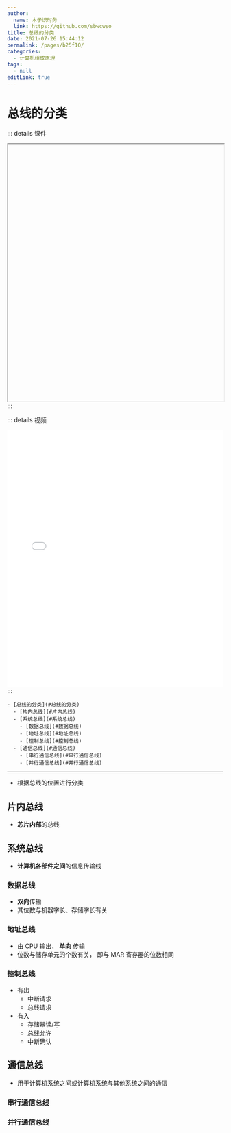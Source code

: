```yaml
---
author: 
  name: 木子识时务
  link: https://github.com/sbwcwso
title: 总线的分类
date: 2021-07-26 15:44:12
permalink: /pages/b25f10/
categories: 
  - 计算机组成原理
tags: 
  - null
editLink: true
---
```


# 总线的分类

::: details 课件
<iframe :src="$withBase('/pdf/计算机组成/3.2.pdf')" width="100%" height="600"></iframe>
:::

::: details 视频
<iframe width="100%" height="600" src="//player.bilibili.com/player.html?aid=29949119&bvid=BV1WW411Q7PF&cid=52161053&page=16" scrolling="no" border="0" frameborder="no" framespacing="0" allowfullscreen="true"> </iframe>
:::


```markmap
- [总线的分类](#总线的分类)
  - [片内总线](#片内总线)
  - [系统总线](#系统总线)
    - [数据总线](#数据总线)
    - [地址总线](#地址总线)
    - [控制总线](#控制总线)
  - [通信总线](#通信总线)
    - [串行通信总线](#串行通信总线)
    - [并行通信总线](#并行通信总线)
```

---

* 根据总线的位置进行分类

## 片内总线

* **芯片内部**的总线

## 系统总线

* **计算机各部件之间**的信息传输线

### 数据总线

* **双向**传输
* 其位数与机器字长、存储字长有关

### 地址总线

* 由 CPU 输出， **单向** 传输
* 位数与储存单元的个数有关， 即与 MAR 寄存器的位数相同

### 控制总线

* 有出
  * 中断请求
  * 总线请求
* 有入
  * 存储器读/写
  * 总线允许
  * 中断确认

## 通信总线

* 用于计算机系统之间或计算机系统与其他系统之间的通信

### 串行通信总线

### 并行通信总线
